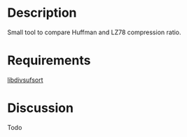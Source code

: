 # Description

Small tool to compare Huffman and LZ78 compression ratio.

# Requirements

[libdivsufsort](https://github.com/y-256/libdivsufsort)

# Discussion

Todo

